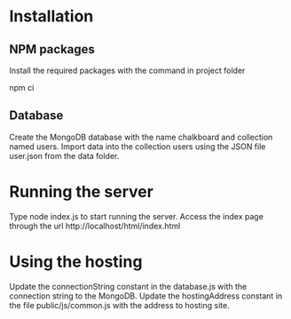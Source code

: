 # Installation

## NPM packages

Install the required packages with the command in project folder

  npm ci

## Database

Create the MongoDB database with the name chalkboard and collection named users.
Import data into the collection users using the JSON file user.json from the data folder.

# Running the server

Type node index.js to start running the server.
Access the index page through the url http://localhost/html/index.html

# Using the hosting

Update the connectionString constant in the database.js with the connection string to the MongoDB.
Update the hostingAddress constant in the file public/js/common.js with the address to hosting site.